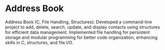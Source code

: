 # Address Book
Address Book (C, File Handling, Structures): Developed a command-line project to add, delete, search, update, and display contacts using structures for efficient data management. Implemented file handling for persistent storage and modular programming for better code organization, enhancing skills in C, structures, and file I/O.
